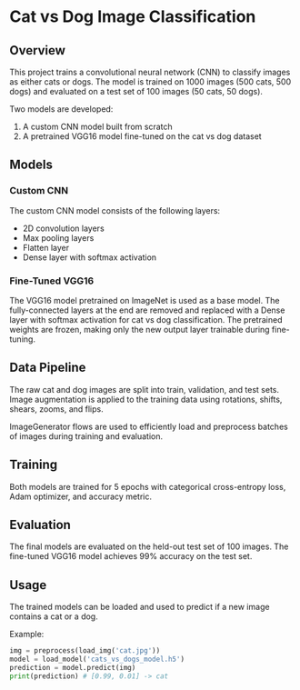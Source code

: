 # Cat vs Dog Image Classification

## Overview

This project trains a convolutional neural network (CNN) to classify images as either cats or dogs. The model is trained on 1000 images (500 cats, 500 dogs) and evaluated on a test set of 100 images (50 cats, 50 dogs).

Two models are developed:

1. A custom CNN model built from scratch
2. A pretrained VGG16 model fine-tuned on the cat vs dog dataset 

## Models

### Custom CNN

The custom CNN model consists of the following layers:

- 2D convolution layers
- Max pooling layers 
- Flatten layer
- Dense layer with softmax activation

### Fine-Tuned VGG16 

The VGG16 model pretrained on ImageNet is used as a base model. The fully-connected layers at the end are removed and replaced with a Dense layer with softmax activation for cat vs dog classification. The pretrained weights are frozen, making only the new output layer trainable during fine-tuning.

## Data Pipeline

The raw cat and dog images are split into train, validation, and test sets. Image augmentation is applied to the training data using rotations, shifts, shears, zooms, and flips. 

ImageGenerator flows are used to efficiently load and preprocess batches of images during training and evaluation.

## Training

Both models are trained for 5 epochs with categorical cross-entropy loss, Adam optimizer, and accuracy metric.

## Evaluation

The final models are evaluated on the held-out test set of 100 images. The fine-tuned VGG16 model achieves 99% accuracy on the test set.

## Usage

The trained models can be loaded and used to predict if a new image contains a cat or a dog.

Example:

```python
img = preprocess(load_img('cat.jpg'))
model = load_model('cats_vs_dogs_model.h5') 
prediction = model.predict(img)
print(prediction) # [0.99, 0.01] -> cat